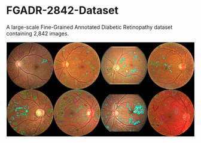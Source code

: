 # FGADR-2842-Dataset
A large-scale Fine-Grained Annotated Diabetic Retinopathy dataset containing 2,842 images.


![Image text](https://github.com/csyizhou/FGADR-2842-Dataset/blob/master/img/FGADR_Annotation.png)
